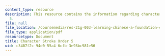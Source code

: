 ```yaml
---
content_type: resource
description: This resource contains the information regarding character stroke order
  5.
file: null
file_location: /coursemedia/res-21g-003-learning-chinese-a-foundation-course-in-mandarin-spring-2011/c3407f2c94d055a46cfb3e93bc981e56_MITRES_21G_003S11_stroke05.pdf
file_type: application/pdf
resourcetype: Document
title: Character Stroke Order 5
uid: c3407f2c-94d0-55a4-6cfb-3e93bc981e56
---
```

